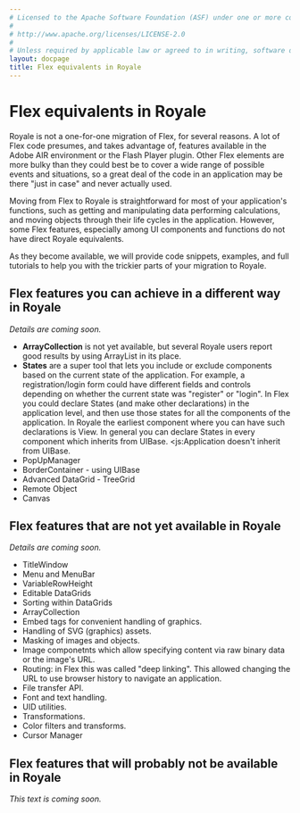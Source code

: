 ```yaml
---
# Licensed to the Apache Software Foundation (ASF) under one or more contributor license agreements.  See the NOTICE file distributed with this work for additional information regarding copyright ownership. The ASF licenses this file to You under the Apache License, Version 2.0 (the "License"); you may not use this file except in compliance with the License.  You may obtain a copy of the License at
# 
# http://www.apache.org/licenses/LICENSE-2.0
# 
# Unless required by applicable law or agreed to in writing, software distributed under the License is distributed on an "AS IS" BASIS, WITHOUT WARRANTIES OR CONDITIONS OF ANY KIND, either express or implied. See the License for the specific language governing permissions and limitations under the License.
layout: docpage
title: Flex equivalents in Royale
---
```

# Flex equivalents in Royale
Royale is not a one-for-one migration of Flex, for several reasons. A lot of Flex code presumes, and takes advantage of, features available in the Adobe AIR environment or the Flash Player plugin. Other Flex elements are more bulky than they could best be to cover a wide range of possible events and situations, so a great deal of the code in an application may be there "just in case" and never actually used.

Moving from Flex to Royale is straightforward for most of your application's functions, such as getting and manipulating data performing calculations, and moving objects through their life cycles in the application. However, some Flex features, especially among UI components and functions do not have direct Royale equivalents.

As they become available, we will provide code snippets, examples, and full tutorials to help you with the trickier parts of your migration to Royale.

## Flex features you can achieve in a different way in Royale
_Details are coming soon._

- **ArrayCollection** is not yet available, but several Royale users report good results by using ArrayList in its place. 
- **States** are a super tool that lets you include or exclude components based on the current state of the application. For example, a registration/login form could have different fields and controls depending on whether the current state was "register" or "login". In Flex you could declare States (and make other declarations) in the application level, and then use those states for all the components of the application. In Royale the earliest component where you can have such declarations is View. In general you can declare States in every component which inherits from UIBase. <js:Application doesn't inherit from UIBase.
- PopUpManager
- BorderContainer - using UIBase
- Advanced DataGrid - TreeGrid
- Remote Object
- Canvas

## Flex features that are not yet available in Royale
_Details are coming soon._

- TitleWindow
- Menu and MenuBar
- VariableRowHeight
- Editable DataGrids
- Sorting within DataGrids
- ArrayCollection
- Embed tags for convenient handling of graphics.
- Handling of SVG (graphics) assets.
- Masking of images and objects.
- Image componetnts which allow specifying content via raw binary data or the image's URL.
- Routing: in Flex this was called "deep linking". This allowed changing the URL to use browser history to navigate an application.
- File transfer API.
- Font and text handling.
- UID utilities.
- Transformations.
- Color filters and transforms.
- Cursor Manager

## Flex features that will probably not be available in Royale
_This text is coming soon._


